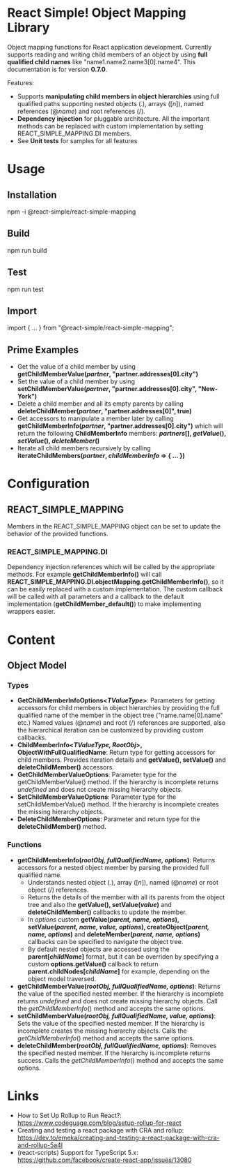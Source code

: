 # React Simple! Object Mapping Library
Object mapping functions for React application development. Currently supports reading and writing child members of an object by using 
**full qualified child names** like "name1.name2.name3[0].name4". This documentation is for version **0.7.0**.

Features:
- Supports **manipulating child members in object hierarchies** using full qualified paths supporting nested objects (.), arrays ([*n*]), named references (@*name*) and root references (/).
- **Dependency injection** for pluggable architecture. All the important methods can be replaced with custom implementation by setting REACT_SIMPLE_MAPPING.DI members.
- See **Unit tests** for samples for all features

# Usage

## Installation
npm -i @react-simple/react-simple-mapping

## Build
npm run build

## Test
npm run test

## Import
import { ... } from "@react-simple/react-simple-mapping";

## Prime Examples

- Get the value of a child member by using **getChildMemberValue(*partner*, "partner.addresses[0].city")**
- Set the value of a child member by using **setChildMemberValue(*partner*, "partner.addresses[0].city", "New-York")**
- Delete a child member and all its empty parents by calling **deleteChildMember(*partner*, "partner.addresses[0]", true)**
- Get accessors to manipulate a member later by calling **getChildMemberInfo(*partner*, "partner.addresses[0].city")** which will return the following **ChildMemberInfo** members: ***partners*[], *getValue*(), *setValue*(), *deleteMember*()**
- Iterate all child members recursively by calling **iterateChildMembers(*partner*, *childMemberInfo* => { ... })**

# Configuration
## REACT_SIMPLE_MAPPING

Members in the REACT_SIMPLE_MAPPING object can be set to update the behavior of the provided functions.

### REACT_SIMPLE_MAPPING.DI

Dependency injection references which will be called by the appropriate methods. For example **getChildMemberInfo()** will 
call **REACT_SIMPLE_MAPPING.DI.objectMapping.getChildMemberInfo()**, so it can be easily replaced with a custom implementation. 
The custom callback will be called with all parameters and a callback to the default implementation (**getChildMember_default()**) to make implementing wrappers easier.

# Content

## Object Model

### Types
- **GetChildMemberInfoOptions&lt;*TValueType*&gt;**: Parameters for getting accessors for child members in object hierarchies 
by providing the full qualified name of the member in the object tree ("name.name[0].name" etc.) Named values (@*name*) and root (/) references are supported, also the hierarchical iteration can be customized by providing custom callbacks.
- **ChildMemberInfo&lt;*TValueType, RootObj*&gt;, ObjectWithFullQualifiedName**: Return type for getting accessors for child members. Provides iteration details and **getValue(), setValue()** and **deleteChildMember()** accessors.
- **GetChildMemberValueOptions**: Parameter type for the getChildMemberValue() method. If the hierarchy is incomplete returns *undefined* and does not create missing hierarchy objects.
- **SetChildMemberValueOptions**: Parameter type for the setChildMemberValue() method. If the hierarchy is incomplete creates the missing hierarchy objects.
- **DeleteChildMemberOptions**: Parameter and return type for the **deleteChildMember()** method.

### Functions

- **getChildMemberInfo(*rootObj, fullQualifiedName, options*)**: Returns accessors for a nested object member by parsing the provided full qualified name.
  - Understands nested object (.), array ([*n*]), named (@*name*) or root object (/) references.
  - Returns the details of the member with all its parents from the object tree and also the **getValue(), setValue(*value*)** and **deleteChildMember()** callbacks to update the member.
  - In *options* custom **getValue(*parent, name, options*), setValue(*parent, name, value, options*), createObject(*parent, name, options*)** and **deleteMember(*parent, name, options*)** callbacks can be specified to navigate the object tree. 
  - By default nested objects are accessed using the **parent[*childName*]** format, but it can be overriden by specifying a custom **options.getValue()** callback to return **parent.childNodes[*childName*]** for example, depending on the object model traversed.
- **getChildMemberValue(*rootObj, fullQualifiedName, options*)**: Returns the value of the specified nested member. If the hierarchy is incomplete returns *undefined* and  does not create missing hierarchy objects. Call the *getChildMemberInfo*() method and accepts the same options.
- **setChildMemberValue(*rootObj, fullQualifiedName, value, options*)**: Sets the value of the specified nested member. If the hierarchy is incomplete creates the missing hierarchy objects.
 Calls the *getChildMemberInfo*() method and accepts the same options.
- **deleteChildMember(*rootObj, fullQualifiedName, options*)**: Removes the specified nested member. If the hierarchy is incomplete returns success. 
 Calls the *getChildMemberInfo*() method and accepts the same options.

# Links

- How to Set Up Rollup to Run React?: https://www.codeguage.com/blog/setup-rollup-for-react
- Creating and testing a react package with CRA and rollup: https://dev.to/emeka/creating-and-testing-a-react-package-with-cra-and-rollup-5a4l
- (react-scripts) Support for TypeScript 5.x: https://github.com/facebook/create-react-app/issues/13080
